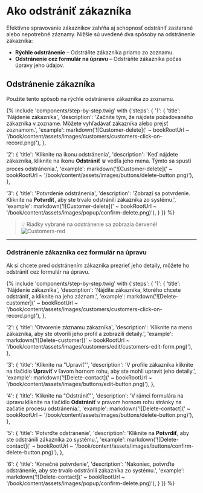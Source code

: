 # Ako odstrániť zákazníka

Efektívne spravovanie zákazníkov zahŕňa aj schopnosť odstrániť zastarané alebo nepotrebné záznamy. Nižšie sú uvedené dva spôsoby na odstránenie zákazníka:

- **Rýchle odstránenie** – Odstráňte zákazníka priamo zo zoznamu.
- **Odstránenie cez formulár na úpravu** – Odstráňte zákazníka počas úpravy jeho údajov.

## Odstránenie zákazníka

Použite tento spôsob na rýchle odstránenie zákazníka zo zoznamu.

{% include 'components/step-by-step.twig' with {'steps': {
  '1': {
    'title': 'Nájdenie zákazníka',
    'description': 'Začnite tým, že nájdete požadovaného zákazníka v zozname. Môžete vyhľadávať zákazníka alebo prejsť zoznamom.',
    'example': markdown('![Customer-delete](' ~ bookRootUrl ~ '/book/content/assets/images/customers/customers-click-on-record.png)'),
  },

  '2': {
    'title': 'Kliknite na ikonu odstránenia',
    'description': 'Keď nájdete zákazníka, kliknite na ikonu **Odstrániť** `🗑️` vedľa jeho mena. Týmto sa spustí proces odstránenia.',
    'example': markdown('![Customer-delete](' ~ bookRootUrl ~ '/book/content/assets/images/buttons/delete-button.png)'),
  },

  '3': {
    'title': 'Potvrdenie odstránenia',
    'description': 'Zobrazí sa potvrdenie. Kliknite na **Potvrdiť**, aby ste trvalo odstránili zákazníka zo systému.',
    'example': markdown('![Customer-delete](' ~ bookRootUrl ~ '/book/content/assets/images/popup/confirm-delete.png)'),
  }
}} %}

> 💡 Riadky vybrané na odstránenie sa zobrazia červené!  
> <img src="{{ bookRootUrl }}/book/content/assets/images/customers/delete/customers-delete-row.png" alt="Customers-red" style="max-width: 100%; height: auto;">

---

### Odstránenie zákazníka cez formulár na úpravu

Ak si chcete pred odstránením zákazníka prezrieť jeho detaily, môžete ho odstrániť cez formulár na úpravu.

{% include 'components/step-by-step.twig' with {'steps': {
  '1': {
    'title': 'Nájdenie zákazníka',
    'description': 'Nájdite zákazníka, ktorého chcete odstrániť, a kliknite na jeho záznam.',
    'example': markdown('![Delete-customer](' ~ bookRootUrl ~ '/book/content/assets/images/customers/customers-click-on-record.png)'),
  },

  '2': {
    'title': 'Otvorenie záznamu zákazníka',
    'description': 'Kliknite na meno zákazníka, aby ste otvorili jeho profil a zobrazili detaily.',
    'example': markdown('![Delete-customer](' ~ bookRootUrl ~ '/book/content/assets/images/customers/edit/customers-edit-form.png)'),
  },

  '3': {
    'title': 'Kliknite na "Upraviť"',
    'description': 'V profile zákazníka kliknite na tlačidlo **Upraviť** v ľavom hornom rohu, aby ste mohli upravit jeho detaily.',
    'example': markdown('![Delete-contact](' ~ bookRootUrl ~ '/book/content/assets/images/buttons/edit-button.png)'),
  },

  '4': {
    'title': 'Kliknite na "Odstrániť"',
    'description': 'V rámci formulára na úpravu kliknite na tlačidlo **Odstrániť** v pravom hornom rohu stránky na začatie procesu odstránenia.',
    'example': markdown('![Delete-contact](' ~ bookRootUrl ~ '/book/content/assets/images/buttons/delete-button.png)'),
  },

  '5': {
    'title': 'Potvrďte odstránenie',
    'description': 'Kliknite na **Potvrdiť**, aby ste odstránili zákazníka zo systému.',
    'example': markdown('![Delete-contact](' ~ bookRootUrl ~ '/book/content/assets/images/buttons/confirm-delete-button.png)'),
  },

  '6': {
    'title': 'Konečné potvrdenie',
    'description': 'Nakoniec, potvrďte odstránenie, aby ste trvalo odstránili zákazníka zo systému.',
    'example': markdown('![Delete-contact](' ~ bookRootUrl ~ '/book/content/assets/images/popup/confirm-delete.png)'),
  }
}} %}
